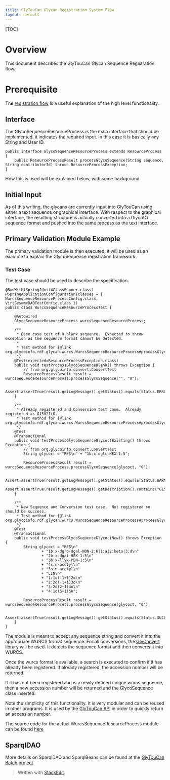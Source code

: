 ```yaml
---
title: GlyTouCan Glycan Registration System Flow
layout: default
---
```

[TOC]

# Overview
This document describes the GlyTouCan Glycan Sequence Registration flow.

# Prerequisite

The [registration flow](/system/registration_flow.md) is a useful explanation of the high level functionality.

## Interface

The GlycoSequenceResourceProcess is the main interface that should be implemented, it indicates the required input.  In this case it is basically any String and User ID.
```
public interface GlycoSequenceResourceProcess extends ResourceProcess {
	public ResourceProcessResult processGlycoSequence(String sequence, String contributorId) throws ResourceProcessException;
}
```

How this is used will be explained below, with some background.

## Initial Input

As of this writing, the glycans are currently input into GlyTouCan using either a text sequence or graphical interface.  With respect to the graphical interface, the resulting structure is actually converted into a GlycoCT sequence format and pushed into the same process as the text interface.

## Primary Validation Module Example

The primary validation module is then executed, it will be used as an example to explain the GlycoSequence registration framework.

### Test Case

The test case should be used to describe the specification.

```
@RunWith(SpringJUnit4ClassRunner.class)
@SpringApplicationConfiguration(classes = { WurcsSequenceResourceProcessConfig.class, VirtSesameDAOTestConfig.class })
public class WurcsSequenceResourceProcessTest {

	@Autowired
	GlycoSequenceResourceProcess wurcsSequenceResourceProcess;
	
	/**
	 * Base case test of a blank sequence.  Expected to throw exception as the sequence format cannot be detected.
	 * 
	 * Test method for {@link org.glycoinfo.rdf.glycan.wurcs.WurcsSequenceResourceProcess#processGlycoSequence(java.lang.String)}.
	 */
	@Test(expected=ResourceProcessException.class)
	public void testProcessGlycoSequenceBlank() throws Exception {
		// from org.glycoinfo.convert.ConvertTest
		ResourceProcessResult result = wurcsSequenceResourceProcess.processGlycoSequence("", "0");
		
		Assert.assertTrue(result.getLogMessage().getStatus().equals(Status.ERROR));
	}
	
	/**
	 * Already registered and Conversion test case.  Already registered as G15021LG.
	 * Test method for {@link org.glycoinfo.rdf.glycan.wurcs.WurcsSequenceResourceProcess#processGlycoSequence(java.lang.String)}.
	 */
	@Test
	@Transactional
	public void testProcessGlycoSequenceGlycoctExisting() throws Exception {
		// from org.glycoinfo.convert.ConvertTest
		String glycoct = "RES\n" + "1b:x-dglc-HEX-1:5";
		
		ResourceProcessResult result = wurcsSequenceResourceProcess.processGlycoSequence(glycoct, "0");
		
		Assert.assertTrue(result.getLogMessage().getStatus().equals(Status.WARNING));
		Assert.assertTrue(result.getLogMessage().getDescription().contains("G15021LG"));
	}
	
	/**
	 * New Sequence and Conversion test case.  Not registered so should be success.
	 * Test method for {@link org.glycoinfo.rdf.glycan.wurcs.WurcsSequenceResourceProcess#processGlycoSequence(java.lang.String)}.
	 */
	@Test
	@Transactional
	public void testProcessGlycoSequenceGlycoctNew() throws Exception {
		String glycoct = "RES\n"
				+ "1b:x-dgro-dgal-NON-2:6|1:a|2:keto|3:d\n"
				+ "2b:x-dgal-HEX-1:5\n"
				+ "3b:x-llyx-PEN-1:5\n"
				+ "4s:n-acetyl\n"
				+ "5s:n-acetyl\n"
				+ "LIN\n"
				+ "1:1o(-1+1)2d\n"
				+ "2:2o(-1+1)3d\n"
				+ "3:2d(2+1)4n\n"
				+ "4:1d(5+1)5n";
		
		ResourceProcessResult result = wurcsSequenceResourceProcess.processGlycoSequence(glycoct, "0");
		
		Assert.assertTrue(result.getLogMessage().getStatus().equals(Status.SUCCESS));
	}
}

```

The module is meant to accept any sequence string and convert it into the appropriate WURCS format sequence.  For all conversions, the [GlyConvert](https://bitbucket.org/glycosw/glyconvert) library will be used.  It detects the sequence format and then converts it into WURCS.

Once the wurcs format is available, a search is executed to confirm if it has already been registered.  If already registered, the accession number will be returned.

If it has not been registered and is a newly defined unique wurcs sequence, then a new accession number will be returned and the GlycoSequence class inserted.

Note the simplicity of this functionality.  It is very modular and can be reused in other programs.  It is used by the [GlyTouCan API](http://api.glytoucan.org) in order to quickly return an accession number.

The source code for the actual WurcsSequenceResourceProcess module can be found [here](https://github.com/glytoucan/batch/blob/bbb539915d9714d1432d74c2be5d59bed65e13ea/src/main/java/org/glycoinfo/rdf/glycan/wurcs/WurcsSequenceResourceProcess.java)

## SparqlDAO

More details on SparqlDAO and SparqlBeans can be found at the [GlyTouCan Batch project](/batch).

> Written with [StackEdit](https://stackedit.io/).